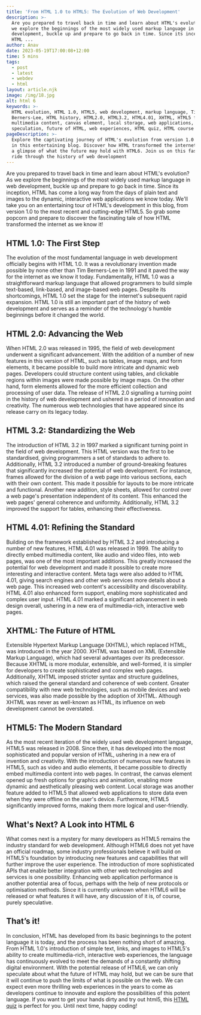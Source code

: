 ```yaml
---
title: 'From HTML 1.0 to HTML5: The Evolution of Web Development'
description: >-
  Are you prepared to travel back in time and learn about HTML's evolution? As
  we explore the beginnings of the most widely used markup language in web
  development, buckle up and prepare to go back in time. Since its inception,
  HTML ...
author: Anav
date: 2023-05-19T17:00:08+12:00
time: 5 mins
tags:
  - post
  - latest
  - webdev
  - html
layout: article.njk
image: /img/18.jpg
alt: html 6
keywords: >-
  HTML evolution, HTML 1.0, HTML5, web development, markup language, Tim
  Berners-Lee, HTML history, HTML2.0, HTML3.2, HTML4.01, XHTML, HTML5 features,
  multimedia content, canvas element, local storage, web applications, HTML6
  speculation, future of HTML, web experiences, HTML quiz, HTML course
pageDescription: >-
  Explore the captivating journey of HTML's evolution from version 1.0 to HTML5
  in this entertaining blog. Discover how HTML transformed the internet and get
  a glimpse of what the future may hold with HTML6. Join us on this fascinating
  ride through the history of web development
---
```


Are you prepared to travel back in time and learn about HTML's evolution? As we explore the beginnings of the most widely used markup language in web development, buckle up and prepare to go back in time. Since its inception, HTML has come a long way from the days of plain text and images to the dynamic, interactive web applications we know today. We'll take you on an entertaining tour of HTML's development in this blog, from version 1.0 to the most recent and cutting-edge HTML5. So grab some popcorn and prepare to discover the fascinating tale of how HTML transformed the internet as we know it!



## HTML 1.0: The First Step

The evolution of the most fundamental language in web development officially begins with HTML 1.0. It was a revolutionary invention made possible by none other than Tim Berners-Lee in 1991 and it paved the way for the internet as we know it today. Fundamentally, HTML 1.0 was a straightforward markup language that allowed programmers to build simple text-based, link-based, and image-based web pages. Despite its shortcomings, HTML 1.0 set the stage for the internet's subsequent rapid expansion. HTML 1.0 is still an important part of the history of web development and serves as a reminder of the technology's humble beginnings before it changed the world.



## HTML 2.0: Advancing the Web

When HTML 2.0 was released in 1995, the field of web development underwent a significant advancement. With the addition of a number of new features in this version of HTML, such as tables, image maps, and form elements, it became possible to build more intricate and dynamic web pages. Developers could structure content using tables, and clickable regions within images were made possible by image maps. On the other hand, form elements allowed for the more efficient collection and processing of user data. The release of HTML 2.0 signalling a turning point in the history of web development and ushered in a period of innovation and creativity. The numerous web technologies that have appeared since its release carry on its legacy today.



## HTML 3.2: Standardizing the Web

The introduction of HTML 3.2 in 1997 marked a significant turning point in the field of web development. This HTML version was the first to be standardised, giving programmers a set of standards to adhere to. Additionally, HTML 3.2 introduced a number of ground-breaking features that significantly increased the potential of web development. For instance, frames allowed for the division of a web page into various sections, each with their own content. This made it possible for layouts to be more intricate and functional. Another new addition, style sheets, allowed for control over a web page's presentation independent of its content. This enhanced the web pages' general coherence and uniformity. Additionally, HTML 3.2 improved the support for tables, enhancing their effectiveness.





## HTML 4.01: Refining the Standard

Building on the framework established by HTML 3.2 and introducing a number of new features, HTML 4.01 was released in 1999. The ability to directly embed multimedia content, like audio and video files, into web pages, was one of the most important additions. This greatly increased the potential for web development and made it possible to create more interesting and interactive content. Meta tags were also added to HTML 4.01, giving search engines and other web services more details about a web page. This increased web content's accessibility and discoverability. HTML 4.01 also enhanced form support, enabling more sophisticated and complex user input. HTML 4.01 marked a significant advancement in web design overall, ushering in a new era of multimedia-rich, interactive web pages.



## XHTML: The Future of HTML

Extensible Hypertext Markup Language (XHTML), which replaced HTML, was introduced in the year 2000. XHTML was based on XML (Extensible Markup Language), which had several advantages over its predecessor. Because XHTML is more modular, extensible, and well-formed, it is simpler for developers to create sophisticated and complex web pages. Additionally, XHTML imposed stricter syntax and structure guidelines, which raised the general standard and coherence of web content. Greater compatibility with new web technologies, such as mobile devices and web services, was also made possible by the adoption of XHTML. Although XHTML was never as well-known as HTML, its influence on web development cannot be overstated.



## HTML5: The Modern Standard

As the most recent iteration of the widely used web development language, HTML5 was released in 2008. Since then, it has developed into the most sophisticated and popular version of HTML, ushering in a new era of invention and creativity. With the introduction of numerous new features in HTML5, such as video and audio elements, it became possible to directly embed multimedia content into web pages. In contrast, the canvas element opened up fresh options for graphics and animation, enabling more dynamic and aesthetically pleasing web content. Local storage was another feature added to HTML5 that allowed web applications to store data even when they were offline on the user's device. Furthermore, HTML5 significantly improved forms, making them more logical and user-friendly.



## What's Next? A Look into HTML 6

What comes next is a mystery for many developers as HTML5 remains the industry standard for web development. Although HTML6 does not yet have an official roadmap, some industry professionals believe it will build on HTML5's foundation by introducing new features and capabilities that will further improve the user experience. The introduction of more sophisticated APIs that enable better integration with other web technologies and services is one possibility. Enhancing web application performance is another potential area of focus, perhaps with the help of new protocols or optimisation methods. Since it is currently unknown when HTML6 will be released or what features it will have, any discussion of it is, of course, purely speculative.



## That’s it!

In conclusion, HTML has developed from its basic beginnings to the potent language it is today, and the process has been nothing short of amazing. From HTML 1.0's introduction of simple text, links, and images to HTML5's ability to create multimedia-rich, interactive web experiences, the language has continuously evolved to meet the demands of a constantly shifting digital environment. With the potential release of HTML6, we can only speculate about what the future of HTML may hold, but we can be sure that it will continue to push the limits of what is possible on the web. We can expect even more thrilling web experiences in the years to come as developers continue to innovate and explore the possibilities of this potent language. If you want to get your hands dirty and try out html5, this [HTML quiz](https://codeology.net/quiz/#quiz1) is perfect for you. Until next time, happy coding!
